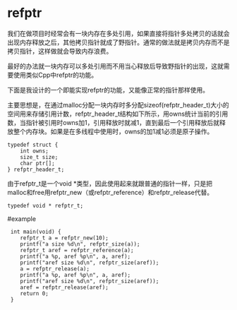 # refptr
我们在做项目时经常会有一块内存在多处引用，如果直接将指针多处拷贝的话就会出现内存释放之后，其他拷贝指针就成了野指针。通常的做法就是拷贝内存而不是拷贝指针，这样做就会导致内存浪费。

最好的办法就一块内存可以多处引用而不用当心释放后导致野指针的出现，这就需要使用类似Cpp中refptr的功能。

下面是我设计的一个即能实现refptr的功能，又能像正常的指针那样使用。

主要思想是，在通过malloc分配一块内存时多分配sizeof(refptr\_header\_t)大小的空间用来存储引用计数，refptr\_header\_t结构如下所示，用owns统计当前的引用数，当指针被引用时owns加1，引用释放时就减1，直到最后一个引用释放后就释放整个内存块。如果是在多线程中使用时，owns的加1减1必须是原子操作。
```
typedef struct {
    int owns;
    size_t size;
    char ptr[];
} refptr_header_t;
```
由于refptr\_t是一个void \*类型，因此使用起来就跟普通的指针一样，只是把malloc和free用refptr\_new（或refptr\_reference）和refptr\_release代替。
```
typedef void * refptr_t;
```

#example
```
 int main(void) {
    refptr_t a = refptr_new(10);
    printf("a size %d\n", refptr_size(a));
    refptr_t aref = refptr_reference(a);
    printf("a %p, aref %p\n", a, aref);
    printf("aref size %d\n", refptr_size(aref));
    a = refptr_release(a);
    printf("a %p, aref %p\n", a, aref);
    printf("aref size %d\n", refptr_size(aref));
    aref = refptr_release(aref);
    return 0;
 }
```
